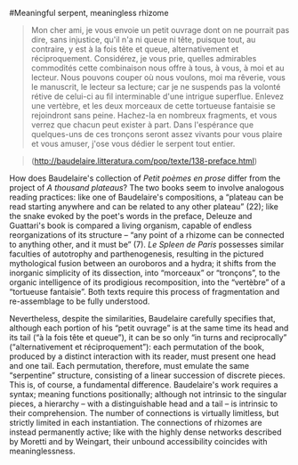 #Meaningful serpent, meaningless rhizome

> Mon cher ami, je vous envoie un petit ouvrage dont on ne pourrait pas dire, sans injustice, qu'il n'a ni queue ni tête, puisque tout, au contraire, y est à la fois tête et queue, alternativement et réciproquement. Considérez, je vous prie, quelles admirables commodités cette combinaison nous offre à tous, à vous, à moi et au lecteur. Nous pouvons couper où nous voulons, moi ma rêverie, vous le manuscrit, le lecteur sa lecture; car je ne suspends pas la volonté rétive de celui-ci au fil interminable d'une intrigue superflue. Enlevez une vertèbre, et les deux morceaux de cette tortueuse fantaisie se rejoindront sans peine. Hachez-la en nombreux fragments, et vous verrez que chacun peut exister à part. Dans l'espérance que quelques-uns de ces tronçons seront assez vivants pour vous plaire et vous amuser, j'ose vous dédier le serpent tout entier.

> (http://baudelaire.litteratura.com/pop/texte/138-preface.html)

How does Baudelaire's collection of _Petit poèmes en prose_ differ from the project of _A thousand plateaus_? The two books seem to involve analogous reading practices: like one of Baudelaire's compositions, a “plateau can be read starting anywhere and can be related to any other plateau” (22); like the snake evoked by the poet's words in the preface, Deleuze and Guattari's book is compared a living organism, capable of endless reorganizations of its structure – “any point of a rhizome can be connected to anything other, and it must be” (7). _Le Spleen de Paris_ possesses similar faculties of autotrophy and parthenogenesis, resulting in the pictured mythological fusion between an ouroboros and a hydra; it shifts from the inorganic simplicity of its dissection, into “morceaux” or “tronçons”, to the organic intelligence of its prodigious recomposition, into the “vertèbre” of a “tortueuse fantaisie”. Both texts require this process of fragmentation and re-assemblage to be fully understood.

Nevertheless, despite the similarities, Baudelaire carefully specifies that, although each portion of his “petit ouvrage” is at the same time its head and its tail (“à la fois tête et queue”), it can be so only “in turns and reciprocally” (“alternativement et réciproquement”): each permutation of the book, produced by a distinct interaction with its reader, must present one head and one tail. Each permutation, therefore, must emulate the same “serpentine” structure, consisting of a linear succession of discrete pieces. This is, of course, a fundamental difference. Baudelaire's work requires a syntax; meaning functions positionally; although not intrinsic to the singular pieces, a hierarchy – with a distinguishable head and a tail – is intrinsic to their comprehension. The number of connections is virtually limitless, but strictly limited in each instantiation. The connections of rhizomes are instead permanently active; like with the highly dense networks described by Moretti and by Weingart, their unbound accessibility coincides with meaninglessness.
